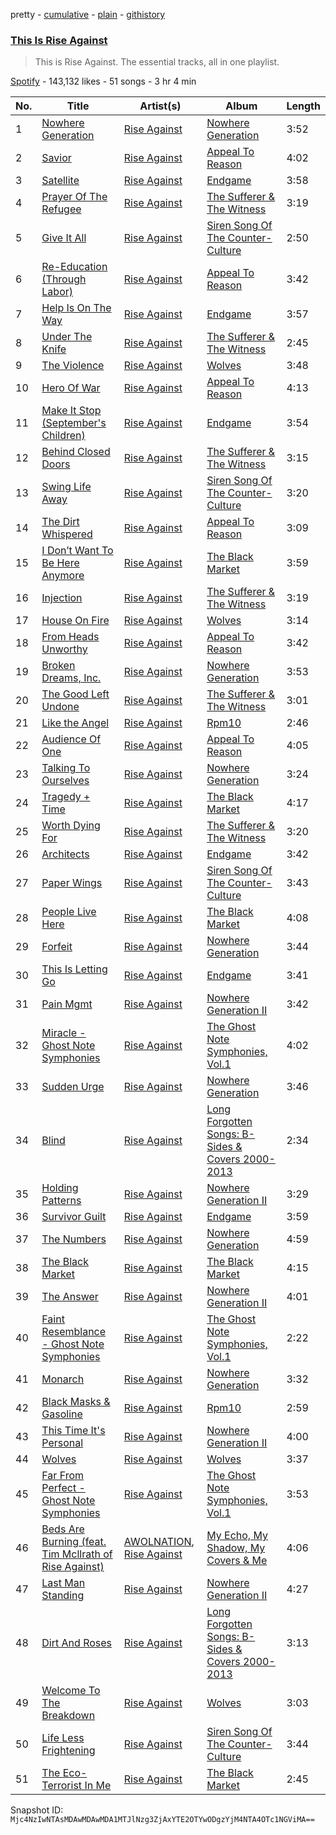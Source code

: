 pretty - [cumulative](/playlists/cumulative/37i9dQZF1DZ06evO46wsnu.md) - [plain](/playlists/plain/37i9dQZF1DZ06evO46wsnu) - [githistory](https://github.githistory.xyz/mackorone/spotify-playlist-archive/blob/main/playlists/plain/37i9dQZF1DZ06evO46wsnu)

### [This Is Rise Against](https://open.spotify.com/playlist/37i9dQZF1DZ06evO46wsnu)

> This is Rise Against\. The essential tracks, all in one playlist.

[Spotify](https://open.spotify.com/user/spotify) - 143,132 likes - 51 songs - 3 hr 4 min

| No. | Title | Artist(s) | Album | Length |
|---|---|---|---|---|
| 1 | [Nowhere Generation](https://open.spotify.com/track/74zUPQTB6HMnfS1cagJnd8) | [Rise Against](https://open.spotify.com/artist/6Wr3hh341P84m3EI8qdn9O) | [Nowhere Generation](https://open.spotify.com/album/0NaOsrcxpNfSIPtTkazQdI) | 3:52 |
| 2 | [Savior](https://open.spotify.com/track/1vcxF91pWs9uNwDROuiCPB) | [Rise Against](https://open.spotify.com/artist/6Wr3hh341P84m3EI8qdn9O) | [Appeal To Reason](https://open.spotify.com/album/4ebodSLpRqbuQjpGlDZglH) | 4:02 |
| 3 | [Satellite](https://open.spotify.com/track/5sG3G54H21hNfd5etlheoe) | [Rise Against](https://open.spotify.com/artist/6Wr3hh341P84m3EI8qdn9O) | [Endgame](https://open.spotify.com/album/2Gq0ERke26yxdGuRvrqFTD) | 3:58 |
| 4 | [Prayer Of The Refugee](https://open.spotify.com/track/4OSbctVD37ycS0H3rwRm72) | [Rise Against](https://open.spotify.com/artist/6Wr3hh341P84m3EI8qdn9O) | [The Sufferer & The Witness](https://open.spotify.com/album/1VZ0i4vJ0AkPbmpuaktZMJ) | 3:19 |
| 5 | [Give It All](https://open.spotify.com/track/5O6SumCYk8Ug81UbfXAPJC) | [Rise Against](https://open.spotify.com/artist/6Wr3hh341P84m3EI8qdn9O) | [Siren Song Of The Counter\-Culture](https://open.spotify.com/album/2oMdBbMYtKysZ9dvFAVzzz) | 2:50 |
| 6 | [Re\-Education \(Through Labor\)](https://open.spotify.com/track/6c1Bdvp208X0jbLmFnWbkC) | [Rise Against](https://open.spotify.com/artist/6Wr3hh341P84m3EI8qdn9O) | [Appeal To Reason](https://open.spotify.com/album/4ebodSLpRqbuQjpGlDZglH) | 3:42 |
| 7 | [Help Is On The Way](https://open.spotify.com/track/09jPXOz0LS0kpqmkQRaFPO) | [Rise Against](https://open.spotify.com/artist/6Wr3hh341P84m3EI8qdn9O) | [Endgame](https://open.spotify.com/album/2Gq0ERke26yxdGuRvrqFTD) | 3:57 |
| 8 | [Under The Knife](https://open.spotify.com/track/7ycK2uijskzxp4cGpGNoCi) | [Rise Against](https://open.spotify.com/artist/6Wr3hh341P84m3EI8qdn9O) | [The Sufferer & The Witness](https://open.spotify.com/album/1Vr598HQXjJCwxHale9yQP) | 2:45 |
| 9 | [The Violence](https://open.spotify.com/track/12C6ufD5zOWsQGHQY7aXRM) | [Rise Against](https://open.spotify.com/artist/6Wr3hh341P84m3EI8qdn9O) | [Wolves](https://open.spotify.com/album/4sz6Fn4BYORRLIc1AvQwQx) | 3:48 |
| 10 | [Hero Of War](https://open.spotify.com/track/00hVU6kDP67JHurfwG2dtq) | [Rise Against](https://open.spotify.com/artist/6Wr3hh341P84m3EI8qdn9O) | [Appeal To Reason](https://open.spotify.com/album/4ebodSLpRqbuQjpGlDZglH) | 4:13 |
| 11 | [Make It Stop \(September's Children\)](https://open.spotify.com/track/0wHNrrefyaeVewm4NxjxrX) | [Rise Against](https://open.spotify.com/artist/6Wr3hh341P84m3EI8qdn9O) | [Endgame](https://open.spotify.com/album/2Gq0ERke26yxdGuRvrqFTD) | 3:54 |
| 12 | [Behind Closed Doors](https://open.spotify.com/track/0DJlwA89Xc3Noc5PR9RJbe) | [Rise Against](https://open.spotify.com/artist/6Wr3hh341P84m3EI8qdn9O) | [The Sufferer & The Witness](https://open.spotify.com/album/1Vr598HQXjJCwxHale9yQP) | 3:15 |
| 13 | [Swing Life Away](https://open.spotify.com/track/6GrrkiCRO3HYdgRpO4eKEL) | [Rise Against](https://open.spotify.com/artist/6Wr3hh341P84m3EI8qdn9O) | [Siren Song Of The Counter\-Culture](https://open.spotify.com/album/1vHYkIhnwbpzrC3hGguDN6) | 3:20 |
| 14 | [The Dirt Whispered](https://open.spotify.com/track/5CAaWuGhF4XvUm2liCkThA) | [Rise Against](https://open.spotify.com/artist/6Wr3hh341P84m3EI8qdn9O) | [Appeal To Reason](https://open.spotify.com/album/4ebodSLpRqbuQjpGlDZglH) | 3:09 |
| 15 | [I Don’t Want To Be Here Anymore](https://open.spotify.com/track/6qtg4gz3DhqOHL5BHtSQw8) | [Rise Against](https://open.spotify.com/artist/6Wr3hh341P84m3EI8qdn9O) | [The Black Market](https://open.spotify.com/album/65jmbHYm42IEATHEJCbKgC) | 3:59 |
| 16 | [Injection](https://open.spotify.com/track/75rAjnPV6h0RgSORx2dUPi) | [Rise Against](https://open.spotify.com/artist/6Wr3hh341P84m3EI8qdn9O) | [The Sufferer & The Witness](https://open.spotify.com/album/1Vr598HQXjJCwxHale9yQP) | 3:19 |
| 17 | [House On Fire](https://open.spotify.com/track/4c75xeSteTcgSSxRtsKqOJ) | [Rise Against](https://open.spotify.com/artist/6Wr3hh341P84m3EI8qdn9O) | [Wolves](https://open.spotify.com/album/4sz6Fn4BYORRLIc1AvQwQx) | 3:14 |
| 18 | [From Heads Unworthy](https://open.spotify.com/track/1GWqIqTchxGaectAU24poN) | [Rise Against](https://open.spotify.com/artist/6Wr3hh341P84m3EI8qdn9O) | [Appeal To Reason](https://open.spotify.com/album/4ebodSLpRqbuQjpGlDZglH) | 3:42 |
| 19 | [Broken Dreams, Inc.](https://open.spotify.com/track/3t6D8D5grBCBpuPiRt2GCj) | [Rise Against](https://open.spotify.com/artist/6Wr3hh341P84m3EI8qdn9O) | [Nowhere Generation](https://open.spotify.com/album/4t8eylrNR3Z5kYc7VEENLW) | 3:53 |
| 20 | [The Good Left Undone](https://open.spotify.com/track/3Effll2C7OnP2isgbVPJje) | [Rise Against](https://open.spotify.com/artist/6Wr3hh341P84m3EI8qdn9O) | [The Sufferer & The Witness](https://open.spotify.com/album/1VZ0i4vJ0AkPbmpuaktZMJ) | 3:01 |
| 21 | [Like the Angel](https://open.spotify.com/track/4t2rjxCXIJnBmRBkXJOYa5) | [Rise Against](https://open.spotify.com/artist/6Wr3hh341P84m3EI8qdn9O) | [Rpm10](https://open.spotify.com/album/65HQSVksRU9QjPrCsvQK2E) | 2:46 |
| 22 | [Audience Of One](https://open.spotify.com/track/1YkozbENeETx2a45JWrr8E) | [Rise Against](https://open.spotify.com/artist/6Wr3hh341P84m3EI8qdn9O) | [Appeal To Reason](https://open.spotify.com/album/4ebodSLpRqbuQjpGlDZglH) | 4:05 |
| 23 | [Talking To Ourselves](https://open.spotify.com/track/6glcMk6zo6lPifFJOMueLw) | [Rise Against](https://open.spotify.com/artist/6Wr3hh341P84m3EI8qdn9O) | [Nowhere Generation](https://open.spotify.com/album/4t8eylrNR3Z5kYc7VEENLW) | 3:24 |
| 24 | [Tragedy + Time](https://open.spotify.com/track/39yvhCgBmNrLf0m9lan0Ge) | [Rise Against](https://open.spotify.com/artist/6Wr3hh341P84m3EI8qdn9O) | [The Black Market](https://open.spotify.com/album/65jmbHYm42IEATHEJCbKgC) | 4:17 |
| 25 | [Worth Dying For](https://open.spotify.com/track/2fFdjMCVUnIBU1jiKLBIKH) | [Rise Against](https://open.spotify.com/artist/6Wr3hh341P84m3EI8qdn9O) | [The Sufferer & The Witness](https://open.spotify.com/album/1Vr598HQXjJCwxHale9yQP) | 3:20 |
| 26 | [Architects](https://open.spotify.com/track/1O7oz3f9EuSeeX0J7t5z6J) | [Rise Against](https://open.spotify.com/artist/6Wr3hh341P84m3EI8qdn9O) | [Endgame](https://open.spotify.com/album/2Gq0ERke26yxdGuRvrqFTD) | 3:42 |
| 27 | [Paper Wings](https://open.spotify.com/track/09r8IKJy0rl8dBnxi4N5NR) | [Rise Against](https://open.spotify.com/artist/6Wr3hh341P84m3EI8qdn9O) | [Siren Song Of The Counter\-Culture](https://open.spotify.com/album/2oMdBbMYtKysZ9dvFAVzzz) | 3:43 |
| 28 | [People Live Here](https://open.spotify.com/track/3YsbKbo8m5Uv5zAG2hqOrN) | [Rise Against](https://open.spotify.com/artist/6Wr3hh341P84m3EI8qdn9O) | [The Black Market](https://open.spotify.com/album/65jmbHYm42IEATHEJCbKgC) | 4:08 |
| 29 | [Forfeit](https://open.spotify.com/track/2DFmAghYvS0NuF9dpQWQaV) | [Rise Against](https://open.spotify.com/artist/6Wr3hh341P84m3EI8qdn9O) | [Nowhere Generation](https://open.spotify.com/album/4t8eylrNR3Z5kYc7VEENLW) | 3:44 |
| 30 | [This Is Letting Go](https://open.spotify.com/track/0304Y3lXclcRh5N50KJ3sE) | [Rise Against](https://open.spotify.com/artist/6Wr3hh341P84m3EI8qdn9O) | [Endgame](https://open.spotify.com/album/2Gq0ERke26yxdGuRvrqFTD) | 3:41 |
| 31 | [Pain Mgmt](https://open.spotify.com/track/0T2s6fdO3RgZY2bPltwNJr) | [Rise Against](https://open.spotify.com/artist/6Wr3hh341P84m3EI8qdn9O) | [Nowhere Generation II](https://open.spotify.com/album/5yMunjWm6lcpvGYDYOfVt0) | 3:42 |
| 32 | [Miracle \- Ghost Note Symphonies](https://open.spotify.com/track/4OtIlddVzUj3p2q28uCvjl) | [Rise Against](https://open.spotify.com/artist/6Wr3hh341P84m3EI8qdn9O) | [The Ghost Note Symphonies, Vol.1](https://open.spotify.com/album/6Q5roPzwOZwZ3mOzOU47Wl) | 4:02 |
| 33 | [Sudden Urge](https://open.spotify.com/track/6oAinv8aWXiS5AUzV6Tdlf) | [Rise Against](https://open.spotify.com/artist/6Wr3hh341P84m3EI8qdn9O) | [Nowhere Generation](https://open.spotify.com/album/4t8eylrNR3Z5kYc7VEENLW) | 3:46 |
| 34 | [Blind](https://open.spotify.com/track/0hpo6LuKFOGzXYald8qr9m) | [Rise Against](https://open.spotify.com/artist/6Wr3hh341P84m3EI8qdn9O) | [Long Forgotten Songs: B\-Sides & Covers 2000\-2013](https://open.spotify.com/album/3rsOMcHwc9NTQBgEBLcWlP) | 2:34 |
| 35 | [Holding Patterns](https://open.spotify.com/track/4tbMuNMqsH536ovfXw5bOd) | [Rise Against](https://open.spotify.com/artist/6Wr3hh341P84m3EI8qdn9O) | [Nowhere Generation II](https://open.spotify.com/album/5yMunjWm6lcpvGYDYOfVt0) | 3:29 |
| 36 | [Survivor Guilt](https://open.spotify.com/track/6z38xRV0gxWMyjtuz5T2Ea) | [Rise Against](https://open.spotify.com/artist/6Wr3hh341P84m3EI8qdn9O) | [Endgame](https://open.spotify.com/album/2Gq0ERke26yxdGuRvrqFTD) | 3:59 |
| 37 | [The Numbers](https://open.spotify.com/track/2gDJhVspNZPpCEyzR9zOY0) | [Rise Against](https://open.spotify.com/artist/6Wr3hh341P84m3EI8qdn9O) | [Nowhere Generation](https://open.spotify.com/album/4t8eylrNR3Z5kYc7VEENLW) | 4:59 |
| 38 | [The Black Market](https://open.spotify.com/track/5skwAU0N1ijXEJ5HFDphXP) | [Rise Against](https://open.spotify.com/artist/6Wr3hh341P84m3EI8qdn9O) | [The Black Market](https://open.spotify.com/album/65jmbHYm42IEATHEJCbKgC) | 4:15 |
| 39 | [The Answer](https://open.spotify.com/track/3SUWh0G4xKwABijsrahDRW) | [Rise Against](https://open.spotify.com/artist/6Wr3hh341P84m3EI8qdn9O) | [Nowhere Generation II](https://open.spotify.com/album/5yMunjWm6lcpvGYDYOfVt0) | 4:01 |
| 40 | [Faint Resemblance \- Ghost Note Symphonies](https://open.spotify.com/track/6RTDyHa1vdrRLUNvFOH4Ry) | [Rise Against](https://open.spotify.com/artist/6Wr3hh341P84m3EI8qdn9O) | [The Ghost Note Symphonies, Vol.1](https://open.spotify.com/album/6Q5roPzwOZwZ3mOzOU47Wl) | 2:22 |
| 41 | [Monarch](https://open.spotify.com/track/5G3zN7LhZzHwD6RSLbPAUk) | [Rise Against](https://open.spotify.com/artist/6Wr3hh341P84m3EI8qdn9O) | [Nowhere Generation](https://open.spotify.com/album/4t8eylrNR3Z5kYc7VEENLW) | 3:32 |
| 42 | [Black Masks & Gasoline](https://open.spotify.com/track/5LYYi2xeLbrnvD9UQ1AE3U) | [Rise Against](https://open.spotify.com/artist/6Wr3hh341P84m3EI8qdn9O) | [Rpm10](https://open.spotify.com/album/65HQSVksRU9QjPrCsvQK2E) | 2:59 |
| 43 | [This Time It's Personal](https://open.spotify.com/track/5OSOOi6C57ZLah8SRatNOd) | [Rise Against](https://open.spotify.com/artist/6Wr3hh341P84m3EI8qdn9O) | [Nowhere Generation II](https://open.spotify.com/album/5yMunjWm6lcpvGYDYOfVt0) | 4:00 |
| 44 | [Wolves](https://open.spotify.com/track/4cHwmGNGR4Tng8vbUypjfd) | [Rise Against](https://open.spotify.com/artist/6Wr3hh341P84m3EI8qdn9O) | [Wolves](https://open.spotify.com/album/4sz6Fn4BYORRLIc1AvQwQx) | 3:37 |
| 45 | [Far From Perfect \- Ghost Note Symphonies](https://open.spotify.com/track/5k1pZ19vT32fzCSeqRL26v) | [Rise Against](https://open.spotify.com/artist/6Wr3hh341P84m3EI8qdn9O) | [The Ghost Note Symphonies, Vol.1](https://open.spotify.com/album/6Q5roPzwOZwZ3mOzOU47Wl) | 3:53 |
| 46 | [Beds Are Burning \(feat\. Tim Mcllrath of Rise Against\)](https://open.spotify.com/track/0yTSj2rIX1OeYQJcunbi5N) | [AWOLNATION](https://open.spotify.com/artist/4njdEjTnLfcGImKZu1iSrz), [Rise Against](https://open.spotify.com/artist/6Wr3hh341P84m3EI8qdn9O) | [My Echo, My Shadow, My Covers & Me](https://open.spotify.com/album/7AERvdOdM3KBn5XaCs42dW) | 4:06 |
| 47 | [Last Man Standing](https://open.spotify.com/track/2wf0dt4xapeHtfUyizyQqQ) | [Rise Against](https://open.spotify.com/artist/6Wr3hh341P84m3EI8qdn9O) | [Nowhere Generation II](https://open.spotify.com/album/5yMunjWm6lcpvGYDYOfVt0) | 4:27 |
| 48 | [Dirt And Roses](https://open.spotify.com/track/5NfDTmK8fnXgLmUqnFWmbx) | [Rise Against](https://open.spotify.com/artist/6Wr3hh341P84m3EI8qdn9O) | [Long Forgotten Songs: B\-Sides & Covers 2000\-2013](https://open.spotify.com/album/3rsOMcHwc9NTQBgEBLcWlP) | 3:13 |
| 49 | [Welcome To The Breakdown](https://open.spotify.com/track/3SHfZYUYMkz1PlE0WdVVap) | [Rise Against](https://open.spotify.com/artist/6Wr3hh341P84m3EI8qdn9O) | [Wolves](https://open.spotify.com/album/4sz6Fn4BYORRLIc1AvQwQx) | 3:03 |
| 50 | [Life Less Frightening](https://open.spotify.com/track/27QBppG8UuQ8pRlbgIUPn4) | [Rise Against](https://open.spotify.com/artist/6Wr3hh341P84m3EI8qdn9O) | [Siren Song Of The Counter\-Culture](https://open.spotify.com/album/1vHYkIhnwbpzrC3hGguDN6) | 3:44 |
| 51 | [The Eco\-Terrorist In Me](https://open.spotify.com/track/00mAAFCc9meOcSQuligKC8) | [Rise Against](https://open.spotify.com/artist/6Wr3hh341P84m3EI8qdn9O) | [The Black Market](https://open.spotify.com/album/65jmbHYm42IEATHEJCbKgC) | 2:45 |

Snapshot ID: `Mjc4NzIwNTAsMDAwMDAwMDA1MTJlNzg3ZjAxYTE2OTYwODgzYjM4NTA4OTc1NGViMA==`
